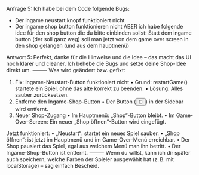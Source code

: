 Anfrage 5:
Ich habe bei dem Code folgende Bugs:
- Der ingame neustart knopf funktioniert nicht
- Der ingame shop button funktionieren nicht ABER ich habe folgende idee für den shop button die du bitte einbinden sollst:
  Statt dem ingame button (der soll ganz weg) soll man jetzt von dem game over screen in den shop gelangen (und aus dem hauptmenü)


Antwort 5:
Perfekt, danke für die Hinweise und die Idee – das macht das UI noch klarer und cleaner. Ich behebe die Bugs und setze deine Shop-Idee direkt um.
⸻
Was wird geändert bzw. gefixt:
1. Fix: Ingame-Neustart-Button funktioniert nicht
   • Grund: restartGame() startete ein Spiel, ohne das alte korrekt zu beenden.
   • Lösung: Alles sauber zurücksetzen.
2. Entferne den Ingame-Shop-Button
   • Der Button (<button>👕</button>) in der Sidebar wird entfernt.
3. Neuer Shop-Zugang
   • Im Hauptmenü: „Shop“-Button bleibt.
   • Im Game-Over-Screen: Ein neuer „Shop öffnen“-Button wird eingefügt.


Jetzt funktioniert:
• „Neustart“: startet ein neues Spiel sauber.
• „Shop öffnen“: ist jetzt im Hauptmenü und im Game-Over-Menü erreichbar.
• Der Shop pausiert das Spiel, egal aus welchem Menü man ihn betritt.
• Der Ingame-Shop-Button ist entfernt.
⸻
Wenn du willst, kann ich dir später auch speichern, welche Farben der Spieler ausgewählt hat (z. B. mit localStorage) – sag einfach Bescheid.